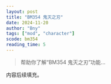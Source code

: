 ```yaml
---
layout: post
title: "BM354 鬼灭之刃"
date: 2024-11-20
author: "Bny"
tags: ["mod", "character"]
scode: bm354
reading_time: 5
---
```


> 帮助你了解“BM354 鬼灭之刃”功能...

内容后续填充。
